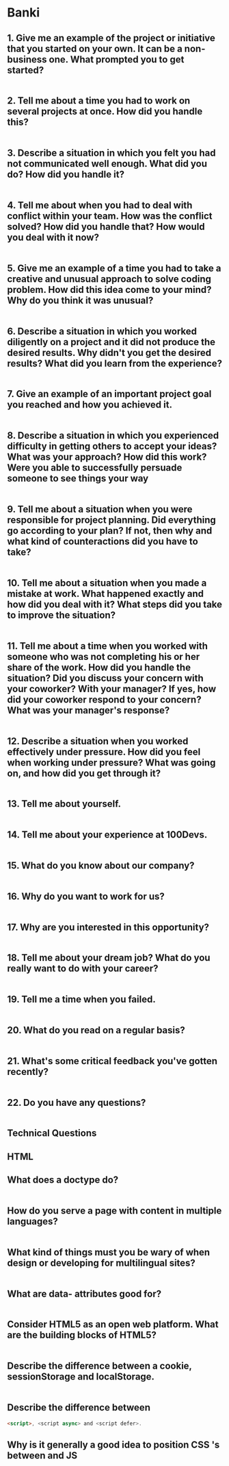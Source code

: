 # Banki

## 1. Give me an example of the project or initiative that you started on your own. It can be a non-business one. What prompted you to get started?

>

```html

```

## 2. Tell me about a time you had to work on several projects at once. How did you handle this?

>

```html

```

## 3. Describe a situation in which you felt you had not communicated well enough. What did you do? How did you handle it?

>

```html

```

## 4. Tell me about when you had to deal with conflict within your team. How was the conflict solved? How did you handle that? How would you deal with it now?

>

```html

```

## 5. Give me an example of a time you had to take a creative and unusual approach to solve coding problem. How did this idea come to your mind? Why do you think it was unusual?

>

```html

```

## 6. Describe a situation in which you worked diligently on a project and it did not produce the desired results. Why didn't you get the desired results? What did you learn from the experience?

>

```html

```

## 7. Give an example of an important project goal you reached and how you achieved it.

>

```html

```

## 8. Describe a situation in which you experienced difficulty in getting others to accept your ideas? What was your approach? How did this work? Were you able to successfully persuade someone to see things your way

>

```html

```

## 9. Tell me about a situation when you were responsible for project planning. Did everything go according to your plan? If not, then why and what kind of counteractions did you have to take?

>

```html

```

## 10. Tell me about a situation when you made a mistake at work. What happened exactly and how did you deal with it? What steps did you take to improve the situation?

>

```html

```

## 11. Tell me about a time when you worked with someone who was not completing his or her share of the work. How did you handle the situation? Did you discuss your concern with your coworker? With your manager? If yes, how did your coworker respond to your concern? What was your manager's response?

>

```html

```

## 12. Describe a situation when you worked effectively under pressure. How did you feel when working under pressure? What was going on, and how did you get through it?

>

```html

```

## 13. Tell me about yourself.

>

```html

```

## 14. Tell me about your experience at 100Devs.

>

```html

```

## 15. What do you know about our company?

>

```html

```

## 16. Why do you want to work for us?

>

```html

```

## 17. Why are you interested in this opportunity?

>

```html

```

## 18. Tell me about your dream job? What do you really want to do with your career?

>

```html

```

## 19. Tell me a time when you failed.

>

```html

```

## 20. What do you read on a regular basis?

>

```html

```

## 21. What's some critical feedback you've gotten recently?

>

```html

```

## 22. Do you have any questions?

>

```html

```

## Technical Questions

## HTML

## What does a **doctype** do?

>

```html

```

## How do you serve a page with content in multiple languages?

>

```html

```

## What kind of things must you be wary of when design or developing for multilingual sites?

>

```html

```

## What are data- attributes good for?

>

```html

```

## Consider HTML5 as an open web platform. What are the building blocks of HTML5?

>

```html

```

## Describe the difference between a cookie, sessionStorage and localStorage.

>

```html

```

## Describe the difference between

```html
<script>, <script async> and <script defer>.
```

>
## Why is it generally a good idea to position CSS <link>'s between <head></head> and JS <script>s just before </body>?

>

```html

```

## Do you know any exceptions?

>

```html

```

## What is progressive rendering?

>

```html

```

## Why you would use a srcset attribute in an image tag?

>

```html

```

## Explain the process the browser uses when evaluating the content of this attribute.

>

```html

```

## Have you used different HTML templating languages before?

>

```html

```

## CSS

What is CSS selector specificity and how does it work?
What's the difference between "resetting" and "normalizing" CSS? Which would you choose, and why?
Describe floats and how they work.
Describe z-index and how stacking context is formed.
Describe BFC (Block Formatting Context) and how it works.
What are the various clearing techniques and which is appropriate for what context?
Explain CSS sprites, and how you would implement them on a page or site.
How would you approach fixing browser-specific styling issues?
How do you serve your pages for feature-constrained browsers? What techniques/processes do you use?
What are the different ways to visually hide content (and make it available only for screen readers)?
Have you ever used a grid system, and if so, what do you prefer?
Have you used or implemented media queries or mobile specific layouts/CSS?
Are you familiar with styling SVG?
Can you give an example of an @media property other than screen?
What are some of the "gotchas" for writing efficient CSS?
What are the advantages/disadvantages of using CSS preprocessors?
Describe what you like and dislike about the CSS preprocessors you have used.
How would you implement a web design comp that uses non-standard fonts?
Explain how a browser determines what elements match a CSS selector.
Describe pseudo-elements and discuss what they are used for.
Explain your understanding of the box model and how you would tell the browser in CSS to render your layout in different box models.
What does \* { box-sizing: border-box; } do? What are its advantages?
What is the CSS display property and can you give a few examples of its use?
What's the difference between inline and inline-block?
What's the difference between a relative, fixed, absolute and statically positioned element?
What existing CSS frameworks have you used locally, or in production? How would you change/improve them?
Have you played around with the new CSS Flexbox or Grid specs?
Can you explain the difference between coding a web site to be responsive versus using a mobile-first strategy?
How is responsive design different from adaptive design?
Have you ever worked with retina graphics? If so, when and what techniques did you use?
Is there any reason you'd want to use translate() instead of absolute positioning, or vice-versa? And why?
